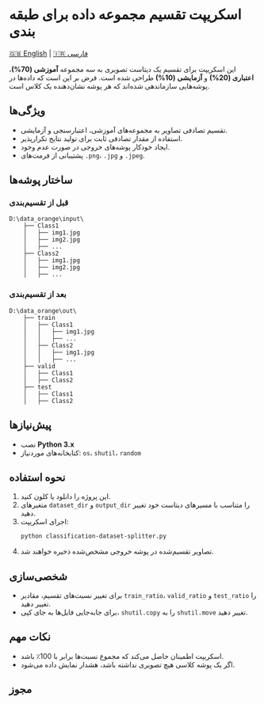 # اسکریپت تقسیم مجموعه داده برای طبقه بندی

[🇬🇧 English](README.md) | [🇮🇷 فارسی](README.fa.md)

این اسکریپت برای تقسیم یک دیتاست تصویری به سه مجموعه **آموزشی (70%)**، **اعتباری (20%)** و **آزمایشی (10%)** طراحی شده است. فرض بر این است که داده‌ها در پوشه‌هایی سازماندهی شده‌اند که هر پوشه نشان‌دهنده یک کلاس است.

## ویژگی‌ها
- تقسیم تصادفی تصاویر به مجموعه‌های آموزشی، اعتبارسنجی و آزمایشی.
- استفاده از مقدار تصادفی ثابت برای تولید نتایج تکرارپذیر.
- ایجاد خودکار پوشه‌های خروجی در صورت عدم وجود.
- پشتیبانی از فرمت‌های `.png`، `.jpg` و `.jpeg`.

## ساختار پوشه‌ها
### قبل از تقسیم‌بندی
```
D:\data_orange\input\
    ├── Class1
    │   ├── img1.jpg
    │   ├── img2.jpg
    │   ├── ...
    ├── Class2
    │   ├── img1.jpg
    │   ├── img2.jpg
    │   ├── ...
```
### بعد از تقسیم‌بندی
```
D:\data_orange\out\
    ├── train
    │   ├── Class1
    │   │   ├── img1.jpg
    │   │   ├── ...
    │   ├── Class2
    │   │   ├── img1.jpg
    │   │   ├── ...
    ├── valid
    │   ├── Class1
    │   ├── Class2
    ├── test
    │   ├── Class1
    │   ├── Class2
```

## پیش‌نیازها
- نصب **Python 3.x**
- کتابخانه‌های موردنیاز: `os`، `shutil`، `random`

## نحوه استفاده
1. این پروژه را دانلود یا کلون کنید.
2. متغیرهای `dataset_dir` و `output_dir` را متناسب با مسیرهای دیتاست خود تغییر دهید.
3. اجرای اسکریپت:
   ```sh
   python classification-dataset-splitter.py
   ```
4. تصاویر تقسیم‌شده در پوشه خروجی مشخص‌شده ذخیره خواهند شد.

## شخصی‌سازی
- برای تغییر نسبت‌های تقسیم، مقادیر `train_ratio`، `valid_ratio` و `test_ratio` را تغییر دهید.
- برای جابه‌جایی فایل‌ها به جای کپی، `shutil.copy` را به `shutil.move` تغییر دهید.

## نکات مهم
- اسکریپت اطمینان حاصل می‌کند که مجموع نسبت‌ها برابر با 100٪ باشد.
- اگر یک پوشه کلاسی هیچ تصویری نداشته باشد، هشدار نمایش داده می‌شود.

## مجوز

